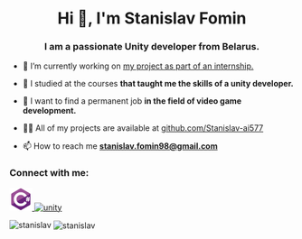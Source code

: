 <h1 align="center">Hi 👋, I'm Stanislav Fomin</h1>
<h3 align="center">I am a passionate Unity developer from Belarus.</h3>

- 🔭 I’m currently working on [my project as part of an internship.](github.com/Stanislav-ai577/ArenaOfDeth)

- 🌱 I studied at the courses **that taught me the skills of a unity developer.**

- 👯 I want to find a permanent job **in the field of video game development.**

- 👨‍💻 All of my projects are available at [github.com/Stanislav-ai577](github.com/Stanislav-ai577)

- 📫 How to reach me **stanislav.fomin98@gmail.com**

<h3 align="left">Connect with me:</h3>
<p align="left">
</p>

<p align="left"> <a href="https://www.w3schools.com/cs/" target="_blank" rel="noreferrer"> <img src="https://raw.githubusercontent.com/devicons/devicon/master/icons/csharp/csharp-original.svg" alt="csharp" width="40" height="40"/> </a> <a href="https://unity.com/" target="_blank" rel="noreferrer"> <img src="https://www.vectorlogo.zone/logos/unity3d/unity3d-icon.svg" alt="unity" width="40" height="40"/> </a> </p>

<p><img align="left" src="https://github-readme-stats.vercel.app/api/top-langs?username=stanislav&show_icons=true&locale=en&layout=compact" alt="stanislav" /></p>

<p>&nbsp;<img align="center" src="https://github-readme-stats.vercel.app/api?username=stanislav&show_icons=true&locale=en" alt="stanislav" /></p>
